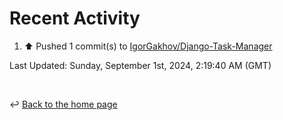 # Recent Activity

<!--RECENT_ACTIVITY:start-->
1. ⬆️ Pushed 1 commit(s) to [IgorGakhov/Django-Task-Manager](https://github.com/IgorGakhov/Django-Task-Manager)<br>
<!--RECENT_ACTIVITY:end-->

<!--RECENT_ACTIVITY:last_update-->
Last Updated: Sunday, September 1st, 2024, 2:19:40 AM (GMT)
<!--RECENT_ACTIVITY:last_update_end-->

<br>

↩️ [Back to the home page](/README.md)
